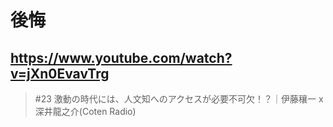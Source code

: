 # 後悔

## https://www.youtube.com/watch?v=jXn0EvavTrg

> #23 激動の時代には、人文知へのアクセスが必要不可欠！？｜伊藤穰一 x 深井龍之介(Coten Radio) 
